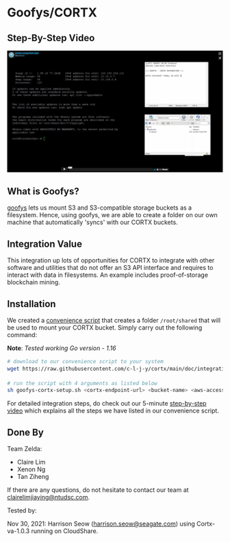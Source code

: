 # Goofys/CORTX

## Step-By-Step Video

[![Goofys/CORTX Integration Video](video-thumbnail.png)](https://vimeo.com/581988233)


## What is Goofys?

[goofys](https://github.com/kahing/goofys) lets us mount S3 and S3-compatible storage buckets as a filesystem. Hence, using goofys, we are able to create a folder on our own machine that automatically 'syncs' with our CORTX buckets.

## Integration Value

This integration up lots of opportunities for CORTX to integrate with other software and utilities that do not offer an S3 API interface and requires to interact with data in filesystems. An example includes proof-of-storage blockchain mining.

## Installation 

We created a [convenience script](./goofys-cortx-setup.sh) that creates a folder `/root/shared` that will be used to mount your CORTX bucket. Simply carry out the following command:

**Note**: *Tested working Go version - 1.16*

```sh
# download to our convenience script to your system
wget https://raw.githubusercontent.com/c-l-j-y/cortx/main/doc/integrations/goofys/goofys-cortx-setup.sh

# run the script with 4 arguments as listed below
sh goofys-cortx-setup.sh <cortx-endpoint-url> <bucket-name> <aws-access-key-id> <secret-access-key>
```

For detailed integration steps, do check out our 5-minute [step-by-step video]() which explains all the steps we have listed in our convenience script.

## Done By

Team Zelda:

- Claire Lim
- Xenon Ng
- Tan Ziheng

If there are any questions, do not hesitate to contact our team at clairelimjiaying@ntudsc.com.

Tested by:

Nov 30, 2021: Harrison Seow (harrison.seow@seagate.com) using Cortx-va-1.0.3 running on CloudShare.
